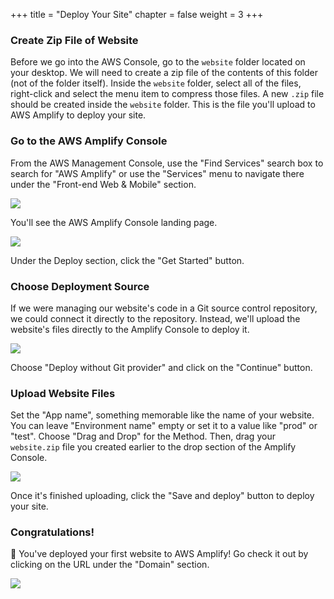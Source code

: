 +++
title = "Deploy Your Site"
chapter = false
weight = 3
+++

### Create Zip File of Website

Before we go into the AWS Console, go to the `website` folder located on your desktop. We will need to create a zip file of the contents of this folder (not of the folder itself). Inside the `website` folder, select all of the files, right-click and select the menu item to compress those files. A new `.zip` file should be created inside the `website` folder. This is the file you'll upload to AWS Amplify to deploy your site.

### Go to the AWS Amplify Console

From the AWS Management Console, use the "Find Services" search box to search for "AWS Amplify" or use the "Services" menu to navigate there under the "Front-end Web & Mobile" section.

![](/images/open-amplify.png)

You'll see the AWS Amplify Console landing page.

![](/images/amplify-landing-pg.png)

Under the Deploy section, click the "Get Started" button.

### Choose Deployment Source

If we were managing our website's code in a Git source control repository, we could connect it directly to the repository. Instead, we'll upload the website's files directly to the Amplify Console to deploy it.

![](/images/deploy-without-git-provider.png)

Choose "Deploy without Git provider" and click on the "Continue" button.

### Upload Website Files

Set the "App name", something memorable like the name of your website. You can leave "Environment name" empty or set it to a value like "prod" or "test". Choose "Drag and Drop" for the Method. Then, drag your `website.zip` file you created earlier to the drop section of the Amplify Console.

![](/images/manual-deploy.png)

Once it's finished uploading, click the "Save and deploy" button to deploy your site.

### Congratulations!

🎉 You've deployed your first website to AWS Amplify! Go check it out by clicking on the URL under the "Domain" section.

![](/images/site-url.png)
